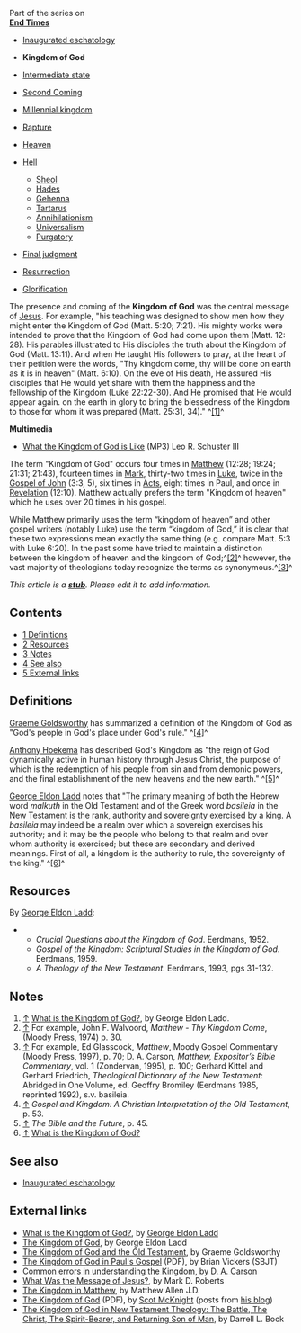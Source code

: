 Part of the series on  
**[End Times](End_times "End times")**
-   [Inaugurated eschatology](Inaugurated_eschatology "Inaugurated eschatology")
-   **Kingdom of God**
-   [Intermediate state](Intermediate_state "Intermediate state")
-   [Second Coming](Second_Coming "Second Coming")
-   [Millennial kingdom](Millennial_kingdom "Millennial kingdom")
-   [Rapture](Rapture "Rapture")
-   [Heaven](Heaven "Heaven")
-   [Hell](Hell "Hell")
    -   [Sheol](Sheol "Sheol")
    -   [Hades](Hades "Hades")
    -   [Gehenna](Gehenna "Gehenna")
    -   [Tartarus](Tartarus "Tartarus")
    -   [Annihilationism](Annihilationism "Annihilationism")
    -   [Universalism](Universalism "Universalism")
    -   [Purgatory](Purgatory "Purgatory")

-   [Final judgment](Final_judgment "Final judgment")
-   [Resurrection](Resurrection "Resurrection")
-   [Glorification](Glorification "Glorification")

The presence and coming of the **Kingdom of God** was the central
message of [Jesus](Jesus "Jesus"). For example, "his teaching was
designed to show men how they might enter the Kingdom of God (Matt.
5:20; 7:21). His mighty works were intended to prove that the
Kingdom of God had come upon them (Matt. 12: 28). His parables
illustrated to His disciples the truth about the Kingdom of God
(Matt. 13:11). And when He taught His followers to pray, at the
heart of their petition were the words, "Thy kingdom come, thy will
be done on earth as it is in heaven" (Matt. 6:10). On the eve of
His death, He assured His disciples that He would yet share with
them the happiness and the fellowship of the Kingdom (Luke
22:22-30). And He promised that He would appear again. on the earth
in glory to bring the blessedness of the Kingdom to those for whom
it was prepared (Matt. 25:31, 34)." ^[[1]](#note-0)^

**Multimedia**

-   [What the Kingdom of God is Like](http://www.reformedsermons.org/mp3-16/Schuster_Mark_4_21-34.mp3)
    (MP3) Leo R. Schuster III

The term "Kingdom of God" occurs four times in
[Matthew](Gospel_of_Matthew "Gospel of Matthew") (12:28; 19:24;
21:31; 21:43), fourteen times in
[Mark](Gospel_of_Mark "Gospel of Mark"), thirty-two times in
[Luke](Gospel_of_Luke "Gospel of Luke"), twice in the
[Gospel of John](Gospel_of_John "Gospel of John") (3:3, 5), six
times in [Acts](Acts "Acts"), eight times in Paul, and once in
[Revelation](Book_of_Revelation "Book of Revelation") (12:10).
Matthew actually prefers the term "Kingdom of heaven" which he uses
over 20 times in his gospel.

While Matthew primarily uses the term “kingdom of heaven” and other
gospel writers (notably Luke) use the term “kingdom of God,” it is
clear that these two expressions mean exactly the same thing (e.g.
compare Matt. 5:3 with Luke 6:20). In the past some have tried to
maintain a distinction between the kingdom of heaven and the
kingdom of God;^[[2]](#note-1)^ however, the vast majority of
theologians today recognize the terms as
synonymous.^[[3]](#note-2)^



*This article is a **[stub](http://www.theopedia.com/Category:Theopedia_stubs "Category:Theopedia stubs")**. Please edit it to add information.*
## Contents

-   [1 Definitions](#Definitions)
-   [2 Resources](#Resources)
-   [3 Notes](#Notes)
-   [4 See also](#See_also)
-   [5 External links](#External_links)

## Definitions

[Graeme Goldsworthy](Graeme_Goldsworthy "Graeme Goldsworthy") has
summarized a definition of the Kingdom of God as "God's people in
God's place under God's rule." ^[[4]](#note-3)^

[Anthony Hoekema](Anthony_Hoekema "Anthony Hoekema") has described
God's Kingdom as "the reign of God dynamically active in human
history through Jesus Christ, the purpose of which is the
redemption of his people from sin and from demonic powers, and the
final establishment of the new heavens and the new earth."
^[[5]](#note-4)^

[George Eldon Ladd](George_Eldon_Ladd "George Eldon Ladd") notes
that "The primary meaning of both the Hebrew word *malkuth* in the
Old Testament and of the Greek word *basileia* in the New Testament
is the rank, authority and sovereignty exercised by a king. A
*basileia* may indeed be a realm over which a sovereign exercises
his authority; and it may be the people who belong to that realm
and over whom authority is exercised; but these are secondary and
derived meanings. First of all, a kingdom is the authority to rule,
the sovereignty of the king." ^[[6]](#note-5)^

## Resources

By [George Eldon Ladd](George_Eldon_Ladd "George Eldon Ladd"):

-   -   *Crucial Questions about the Kingdom of God*. Eerdmans,
        1952.
    -   *Gospel of the Kingdom: Scriptural Studies in the Kingdom of God*.
        Eerdmans, 1959.
    -   *A Theology of the New Testament*. Eerdmans, 1993, pgs
        31-132.


## Notes

1.  [↑](#ref-0)
    [What is the Kingdom of God?](http://www.gospelpedlar.com/articles/Last%20Things/kogladd.html),
    by George Eldon Ladd.
2.  [↑](#ref-1) For example, John F. Walvoord,
    *Matthew - Thy Kingdom Come*, (Moody Press, 1974) p. 30.
3.  [↑](#ref-2) For example, Ed Glasscock, *Matthew*, Moody Gospel
    Commentary (Moody Press, 1997), p. 70; D. A. Carson,
    *Matthew, Expositor’s Bible Commentary*, vol. 1 (Zondervan, 1995),
    p. 100; Gerhard Kittel and Gerhard Friedrich,
    *Theological Dictionary of the New Testament*: Abridged in One
    Volume, ed. Geoffry Bromiley (Eerdmans 1985, reprinted 1992), s.v.
    basileia.
4.  [↑](#ref-3)
    *Gospel and Kingdom: A Christian Interpretation of the Old Testament*,
    p. 53.
5.  [↑](#ref-4) *The Bible and the Future*, p. 45.
6.  [↑](#ref-5)
    [What is the Kingdom of God?](http://www.gospelpedlar.com/articles/Last%20Things/kogladd.html)

## See also

-   [Inaugurated eschatology](Inaugurated_eschatology "Inaugurated eschatology")

## External links

-   [What is the Kingdom of God?](http://www.gospelpedlar.com/articles/Last%20Things/kogladd.html),
    by [George Eldon Ladd](George_Eldon_Ladd "George Eldon Ladd")
-   [The Kingdom of God](http://www.gospelpedlar.com/articles/Last%20Things/kog2ladd.html),
    by George Eldon Ladd
-   [The Kingdom of God and the Old Testament](http://www.beginningwithmoses.org/articles/golds1.htm),
    by Graeme Goldsworthy
-   [The Kingdom of God in Paul's Gospel](http://www.sbts.edu/pdf/sbjt/SBJT_2008Spring5.pdf)
    (PDF), by Brian Vickers (SBJT)
-   [Common errors in understanding the Kingdom](http://www.e-n.org.uk/p-4197-Common-errors-in-understanding-the-Kingdom.htm),
    by [D. A. Carson](D._A._Carson "D. A. Carson")
-   [What Was the Message of Jesus?](http://www.markdroberts.com/htmfiles/resources/jesusmessage.htm),
    by Mark D. Roberts
-   [The Kingdom in Matthew](http://www.bible.org/page.asp?page_id=12),
    by Matthew Allen J.D.
-   [The Kingdom of God](http://www.vanguardchurch.com/the_kingdom_of_god_by_scot_mcknight.pdf)
    (PDF), by [Scot McKnight](Scot_McKnight "Scot McKnight") (posts
    from [his blog](http://www.jesuscreed.org))
-   [The Kingdom of God in New Testament Theology: The Battle, The Christ, The Spirit-Bearer, and Returning Son of Man](http://www.bible.org/page.php?page_id=2211),
    by Darrell L. Bock




